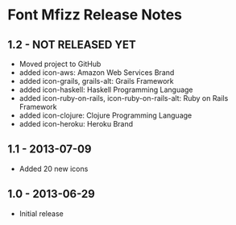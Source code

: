 Font Mfizz Release Notes
===========================================================

## 1.2 - NOT RELEASED YET
 - Moved project to GitHub
 - added icon-aws: Amazon Web Services Brand
 - added icon-grails, grails-alt: Grails Framework
 - added icon-haskell: Haskell Programming Language
 - added icon-ruby-on-rails, icon-ruby-on-rails-alt: Ruby on Rails Framework
 - added icon-clojure: Clojure Programming Language 
 - added icon-heroku: Heroku Brand

## 1.1 - 2013-07-09
 - Added 20 new icons

## 1.0 - 2013-06-29
 - Initial release
